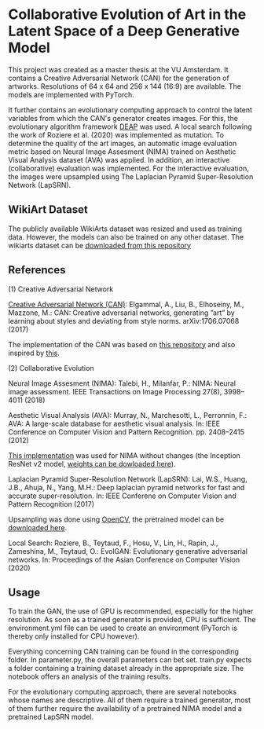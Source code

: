 # Collaborative Evolution of Art in the Latent Space of a Deep Generative Model

This project was created as a master thesis at the VU Amsterdam. It contains a Creative Adversarial Network (CAN) for the generation of artworks. Resolutions of 64 x 64 and 256 x 144 (16:9) are available. The models are implemented with PyTorch.

It further contains an evolutionary computing approach to control the latent variables from which the CAN's generator creates images. For this, the evolutionary algorithm framework [DEAP](https://github.com/deap/deap) was used. A local search following the work of Roziere et al. (2020) was implemented as mutation. To determine the quality of the art images, an automatic image evaluation metric based on Neural Image Assesment (NIMA) trained on Aesthetic Visual Analysis dataset (AVA) was applied. In addition, an interactive (collaborative) evaluation was implemented. For the interactive evaluation, the images were upsampled using The Laplacian Pyramid Super-Resolution Network (LapSRN).

## WikiArt Dataset

The publicly available WikiArts dataset was resized and used as training data. However, the models can also be trained on any other dataset.
The wikiarts dataset can be [downloaded from this repository](https://github.com/cs-chan/ArtGAN/tree/master/WikiArt%20Dataset)

## References

(1) Creative Adversarial Network

[Creative Adversarial Network (CAN)](https://arxiv.org/pdf/1706.07068.pdf): Elgammal, A., Liu, B., Elhoseiny, M., Mazzone, M.: CAN: Creative adversarial networks, generating ”art” by learning about styles and deviating from style norms. arXiv:1706.07068 (2017)

The implementation of the CAN was based on [this repository](https://github.com/otepencelik/GAN-Artwork-Generation) and also inspired by [this](https://github.com/IliaZenkov/DCGAN-Rectangular-GANHacks2/tree/main). 

(2) Collaborative Evolution

Neural Image Assesment (NIMA): Talebi, H., Milanfar, P.: NIMA: Neural image assessment. IEEE Transactions on Image Processing 27(8), 3998–4011 (2018)

Aesthetic Visual Analysis (AVA): Murray, N., Marchesotti, L., Perronnin, F.: AVA: A large-scale database for aesthetic visual analysis. In: IEEE Conference on Computer Vision and Pattern Recognition. pp. 2408–2415 (2012)

[This implementation](https://github.com/titu1994/neural-image-assessment) was used for NIMA without changes (the Inception ResNet v2 model, [weights can be dowloaded here](https://github.com/titu1994/neural-image-assessment/releases/tag/v0.5)).

Laplacian Pyramid Super-Resolution Network (LapSRN): Lai, W.S., Huang, J.B., Ahuja, N., Yang, M.H.: Deep laplacian pyramid networks for fast and accurate super-resolution. In: IEEE Conferene on Computer Vision and Pattern Recognition (2017)

Upsampling was done using [OpenCV](https://github.com/opencv/opencv_contrib/tree/master/modules/dnn_superres), the pretrained model can be [downloaded here](https://github.com/fannymonori/TF-LAPSRN).

Local Search: Roziere, B., Teytaud, F., Hosu, V., Lin, H., Rapin, J., Zameshina, M., Teytaud, O.: EvolGAN: Evolutionary generative adversarial networks. In: Proceedings of the Asian Conference on Computer Vision (2020)

## Usage

To train the GAN, the use of GPU is recommended, especially for the higher resolution. As soon as a trained generator is provided, CPU is sufficient. The environment.yml file can be used to create an environment (PyTorch is thereby only installed for CPU however).

Everything concerning CAN training can be found in the corresponding folder. In parameter.py, the overall parameters can bet set. train.py expects a folder containing a training dataset already in the appropriate size. The notebook offers an analysis of the training results.

For the evolutionary computing approach, there are several notebooks whose names are descriptive. All of them require a trained generator, most of them further require the availability of a pretrained NIMA model and a pretrained LapSRN model.
